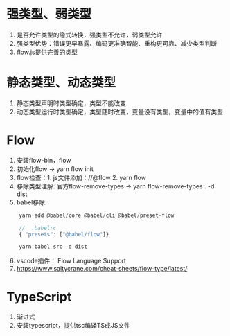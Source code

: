 <!--
 * @Author       : ganbowen
 * @Date         : 2021-09-11 10:18:42
 * @LastEditors  : ganbowen
 * @LastEditTime : 2021-09-12 15:52:49
 * @Descripttion : 
-->
# 强类型、弱类型
1. 是否允许类型的隐式转换，强类型不允许，弱类型允许
2. 强类型优势：错误更早暴露、编码更准确智能、重构更可靠、减少类型判断
3. flow.js提供完善的类型

# 静态类型、动态类型
1. 静态类型声明时类型确定，类型不能改变
2. 动态类型运行时类型确定，类型随时改变，变量没有类型，变量中的值有类型

# Flow
1. 安装flow-bin，flow
2. 初始化flow -> yarn flow init
3. flow检查：1. js文件添加：//@flow  2. yarn flow
4. 移除类型注解: 官方flow-remove-types ->  yarn flow-remove-types . -d dist
5. babel移除: 
```js
    yarn add @babel/core @babel/cli @babel/preset-flow

    //  .babelrc
    { "presets": ["@babel/flow"]}

    yarn babel src -d dist
```
6. vscode插件： Flow Language Support
7. https://www.saltycrane.com/cheat-sheets/flow-type/latest/

# TypeScript
1. 渐进式
2. 安装typescript，提供tsc编译TS成JS文件